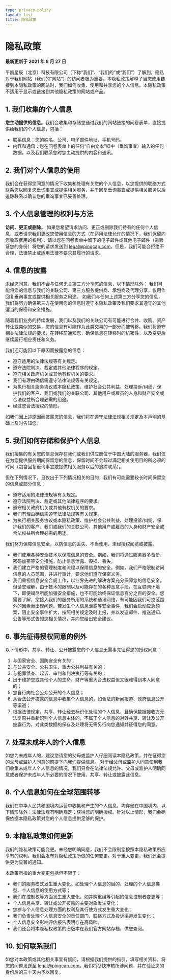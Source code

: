 ```yaml
---
type: privacy-policy
layout: list
title: 隐私政策
---
```


# 隐私政策
**最新更新于 2021 年 8 月 27 日**

平凯星辰（北京）科技有限公司（下称“我们”、“我们的”或“我们”）了解到，隐私对于我们网站（我们的“网站”）的访问者极为重要。本隐私政策解释了当您使用链接到本隐私政策的网站时，我们如何收集、使用和共享您的个人信息。本隐私政策不适用于显示或链接到其他隐私政策的网站或产品。

## 1. 我们收集的个人信息
**您主动提供的信息**。我们会收集和存储您通过我们的网站链接的问卷表单，直接提供给我们的个人信息，包括：
- 联系信息：您的姓名、公司、电子邮件地址、手机号码。
- 内容和通讯：您在问卷表单上的任何“自由文本”框中（垂询事宜）输入的任何数据，以及我们联系您时您主动提供的内容和通讯。

## 2. 我们对个人信息的使用
我们会在获得您同意的情况下收集和处理有关您的个人信息，以您提供的联络方式联系您以回复您垂询事宜或提供相关服务，并于回复垂询事宜或提供相关服务以后追踪联系以确认您的垂询事宜已妥善处理。

## 3. 个人信息管理的权利与方法
**访问、更正或删除**。 如果您希望请求访问、更正或删除我们持有的任何个人信息，或者请求我们更改您使用信息的方式（在适用法律允许的情况下，我们保留向您收取费用的权利），请以您在问卷表单中留下的电子邮件或其他电子邮件（需验证您的身份）将您的请求发送到 [legal@pingcap.com](mailto:legal@pingcap.com)。但是，我们可能会拒绝不合理，法律禁止或适用法律不要求其履行的请求。

## 4. 信息的披露
未经您同意，我们不会与任何无关第三方分享您的信息，以下情形除外： 我们可能将您的信息与我们的关联公司、第三方服务提供商、承包商及代理分享，仅用作回复垂询事宜或提供相关服务之用途。 如我们与任何上述第三方分享您的信息，我们将努力确保第三方在使用您的信息时遵守本隐私政策及我们要求其遵守的其他适当的保密和安全措施。

随着我们业务的持续发展，我们以及我们的关联公司有可能进行合并、收购、资产转让或类似的交易，您的信息有可能作为此类交易的一部分而被转移。我们将遵守相关法律法规的要求，在转移前通知您，确保信息在转移时的机密性，以及变更后继续履行相应责任和义务。

我们还可能因以下原因而披露您的信息：

- 遵守适用的法律法规等有关规定。
- 遵守法院判决、裁定或其他法律程序的规定。
- 遵守相关政府机关或其他有权机关的要求。
- 我们有理由确信需遵守法律法规等有关规定。
- 为执行相关服务协议或本隐私政策、维护社会公共利益、处理投诉/纠纷，保护我们的客户、我们或我们的关联公司、其他用户或雇员的人身和财产安全或合法权益所合理必需的用途。
- 经过您合法授权的情形。

如我们因上述原因而披露您的信息，我们将在遵守法律法规相关规定及本声明的基础上及时告知您。

## 5. 我们如何存储和保护个人信息
我们搜集的有关您的信息保存在我们或我们供应商位于中国大陆的服务器，我们仅在为您提供服务期间保留您的信息，保留时间不会超过满足相关使用目的所必须的时间（包含回复垂询事宜或提供相关服务以后的追踪联系）。

但在下列情况下，且仅出于下列情况相关的目的，我们有可能需要较长时间保留您的信息或部分信息：

- 遵守适用的法律法规等有关规定。
- 遵守法院判决、裁定或其他法律程序的要求。
- 遵守相关政府机关或其他有权机关的要求。
- 我们有理由确信需遵守法律法规等有关规定。
- 为执行相关服务协议或本隐私政策、维护社会公共利益、处理投诉/纠纷，保护我们的客户、我们或我们的关联公司、其他用户或雇员的人身和财产安全或合法权益所合理必需的用途。

我们努力保障信息安全，以防信息的丢失、不当使用、未经授权阅览或披露。

- 我们使用各种安全技术以保障信息的安全。例如，我们将通过服务器多备份、密码加密等安全措施，防止信息泄露、毁损、丢失。
- 我们建立严格的管理制度和流程以保障信息的安全。例如，我们严格限制访问信息的人员范围，并进行审计，要求他们遵守保密义务。
- 我们重视信息安全合规工作，以业界先进的解决方案充分保障您的信息安全。但请您理解，由于技术的限制以及可能存在的各种恶意手段，在互联网环境下，即便竭尽所能加强安全措施，也不可能始终保证信息百分之百的安全。您需要了解，您接入我们的服务所用的系统和通讯网络，有可能因我们可控范围外的因素而出现问题。若发生个人信息泄露等安全事件，我们会启动应急预案，阻止安全事件扩大，按照相关规定及时上报，并以发送邮件、推送通知、公告等形式告知您相关情况，并向您给出安全建议。

## 6. 事先征得授权同意的例外
以下情形中，共享、转让、公开披露您的个人信息无需事先征得您的授权同意：

1. 与国家安全、国防安全有关的；
1. 与公共安全、公共卫生、重大公共利益有关的；
1. 与犯罪侦查、起诉、审判和判决执行等有关的；
1. 出于维护您或其他个人的生命、财产等重大合法权益但又很难得到本人同意的；
1. 您自行向社会公众公开的个人信息；
1. 从合法公开披露的信息中收集个人信息的，如合法的新闻报道、政府信息公开等渠道；
1. 根据法律规定，共享、转让经去标识化处理的个人信息，且确保数据接收方无法复原并重新识别个人信息主体的，不属于个人信息的对外共享、转让及公开披露行为，对此类数据的保存及处理将无需另行向您通知并征得您的同意。

## 7. 处理未成年人的个人信息
如您为未成年人的，建议您请您的父母或监护人仔细阅读本隐私政策，并在征得您的父母或监护人同意的前提下向我们提供信息。 对于经父母或监护人同意使用我们收集未成年人个人信息的情况，我们只会在法律法规允许、父母或监护人明确同意或者保护未成年人所必要的情况下使用、共享、转让或披露此信息。

## 8. 个人信息如何在全球范围转移
我们在中华人民共和国境内运营中收集和产生的个人信息，均存储在中国境内，以下情形除外：法律法规有明确规定；获得您的明确授权。针对以上情形，我们会确保依据本隐私政策对您的个人信息提供足够的保护。

## 9. 本隐私政策如何更新
我们的隐私政策可能变更。未经您明确同意，我们不会限制您按照本隐私政策所应享有的权利。我们会发布对隐私政策所做的任何变更。对于重大变更，我们还会提供更为显著的通知。

本政策所指的重大变更包括但不限于：

- 我们的服务模式发生重大变化。如处理个人信息的目的、处理的个人信息类型、个人信息的使用方式等；
- 我们在控制权等方面发生重大变化。如并购重组等引起的信息控制者变更等；
- 个人信息共享、转让或公开披露的主要对象发生变化；
- 您参与个人信息处理方面的权利及其行使方式发生重大变化；
- 我们负责处理个人信息安全的责任部门、联络方式及投诉渠道发生变化；
- 个人信息安全影响评估报告表明存在高风险。
- 我们还会将本隐私权政策的旧版本在我们官方网站存档，供您查阅。

## 10. 如何联系我们
如您对本政策或其他相关事宜有疑问，请根据我们提供的指引，填写相关资料，将您的问题发送至 [legal@pingcap.com](mailto:legal@pingcap.com)。我们将尽快审核所涉问题，并在验证您的身份后的三十天内予以回复。
